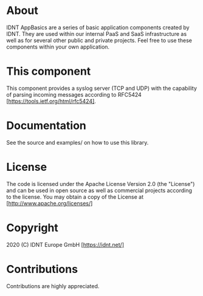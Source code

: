 # About

IDNT AppBasics are a series of basic application components created by IDNT. They
are used within our internal PaaS and SaaS infrastructure as well as for several
other public and private projects. Feel free to use these components within your
own application. 

# This component

This component provides a syslog server (TCP and UDP) with the capability of parsing 
incoming messages according to RFC5424 [https://tools.ietf.org/html/rfc5424].

# Documentation
 
See the source and examples/ on how to use this library.

# License

The code is licensed under the Apache License Version 2.0 (the "License") and
can be used in open source as well as commercial projects according to the license. 
You may obtain a copy of the License at [http://www.apache.org/licenses/]

# Copyright

2020 (C) IDNT Europe GmbH [https://idnt.net/]

# Contributions 

Contributions are highly appreciated.
